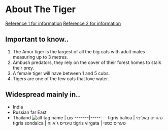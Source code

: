 # About The Tiger
[Reference 1 for information](https://davidshepherd.org/education/tigers?gclid=CjwKEAjwzKPGBRCS55Oe46q9hCkSJAAMvVuMRP5MjAOkp_4XkbESzAJ_0p74t1XmSWbBAlh8QXtqgBoCx-7w_wcB)
[Reference 2 for information](https://he.wikipedia.org/wiki/%D7%98%D7%99%D7%92%D7%A8%D7%99%D7%A1#.D7.AA.D7.AA-.D7.9E.D7.99.D7.A0.D7.99.D7.9D)
## Important to know..
1.  The Amur tiger is the largest of all the big cats with adult males measuring up to 3 metres.
2.  Ambush predators, they rely on the cover of their forest homes to stalk their prey.
3.  A female tiger will have between 1 and 5 cubs.
4.  Tigers are one of the few cats that love water.
## Widespread mainly in..
- India
- Russian far East
- Thailand
![alt tag](https://github.com/talon8080/ex1/edit/master/Images/Tiger.jpg)
name | שם
-------|--------
tigris balica | טיגריס באלינזי
tigris sondaica | טיגריס ג'אווה
tigris virgata | טיגריס כספי
